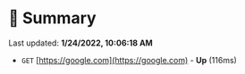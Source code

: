 # 📖 Summary
Last updated: **1/24/2022, 10:06:18 AM**

- `GET` [https://google.com](https://google.com) - **Up** (116ms)
